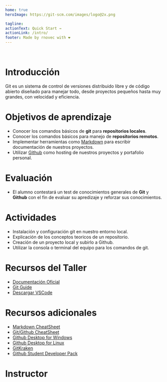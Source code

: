 ```yaml
---
home: true
heroImage: https://git-scm.com/images/logo@2x.png

tagline:
actionText: Quick Start →
actionLink: /intro/
footer: Made by rnovec with ❤️
---
```

<br>

# Introducción

Git es un sistema de control de versiones distribuido libre y de código abierto diseñado para manejar todo, desde proyectos pequeños hasta muy grandes, con velocidad y eficiencia.

# Objetivos de aprendizaje

- Conocer los comandos básicos de **git** para **repositorios locales**.
- Conocer los comandos básicos para manejo de **repositorios remotos**.
- Implementar herramientas como [Markdown]() para escribir documentación de nuestros proyectos.
- Utilizar [Github]() como hosting de nuestros proyectos y portafolio personal.

# Evaluación

- El alumno contestará un test de conocimientos generales de **Git** y **Github** con el fin de evaluar su apredizaje y reforzar sus conocimientos.

# Actividades

- Instalación y configuración git en nuestro entorno local.
- Explicación de los conceptos teoricos de un repositorio.
- Creación de un proyecto local y subirlo a Github.
- Utilizar la consola o terminal del equipo para los comandos de git.

# Recursos del Taller

- [Documentación Oficial](https://git-scm.com/)
- [Git Guide](https://rogerdudler.github.io/git-guide/index.es.html)
- [Descargar VSCode](https://code.visualstudio.com/download)


# Recursos adicionales
- [Markdown CheatSheet](https://guides.github.com/pdfs/markdown-cheatsheet-online.pdf)
- [Git/Github CheatSheet](https://github.github.com/training-kit/downloads/github-git-cheat-sheet.pdf)
- [Github Desktop for Windows](https://desktop.github.com/)
- [Github Desktop for Linux](https://github.com/shiftkey/desktop/releases)
- [GitKraken](https://www.gitkraken.com/)
- [Github Student Developer Pack](https://education.github.com/pack)

# Instructor

<avatar>
</avatar>